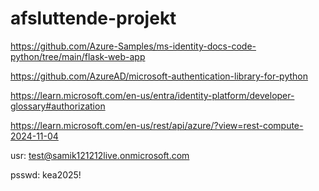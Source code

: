 # afsluttende-projekt


https://github.com/Azure-Samples/ms-identity-docs-code-python/tree/main/flask-web-app 

https://github.com/AzureAD/microsoft-authentication-library-for-python

https://learn.microsoft.com/en-us/entra/identity-platform/developer-glossary#authorization

https://learn.microsoft.com/en-us/rest/api/azure/?view=rest-compute-2024-11-04

usr: test@samik121212live.onmicrosoft.com

psswd: kea2025!